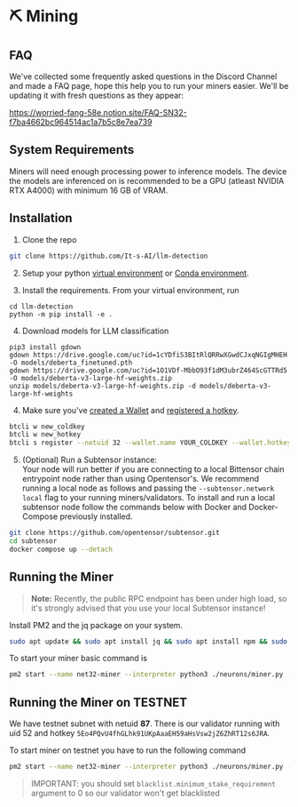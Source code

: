 # ⛏️ Mining 

## FAQ

We've collected some frequently asked questions in the Discord Channel and made a FAQ page, hope this help you to run your miners easier. We'll be updating it with fresh questions as they appear:
 
https://worried-fang-58e.notion.site/FAQ-SN32-f7ba4662bc964514ac1a7b5c8e7ea739

## System Requirements

Miners will need enough processing power to inference models. The device the models are inferenced on is recommended to be a GPU (atleast NVIDIA RTX A4000) with minimum 16 GB of VRAM.


## Installation

1. Clone the repo

```bash
git clone https://github.com/It-s-AI/llm-detection
```  

2. Setup your python [virtual environment](https://docs.python.org/3/library/venv.html) or [Conda environment](https://conda.io/projects/conda/en/latest/user-guide/tasks/manage-environments.html#creating-an-environment-with-commands).

3. Install the requirements. From your virtual environment, run
```shell
cd llm-detection
python -m pip install -e .
```

4. Download models for LLM classification
```commandline
pip3 install gdown
gdown https://drive.google.com/uc?id=1cYDfiS3BItRlQRRwXGwdCJxqNGIgMHEH -O models/deberta_finetuned.pth
gdown https://drive.google.com/uc?id=1O1VDf-MbbO93f1dM3ubrZ464ScGTTRd5 -O models/deberta-v3-large-hf-weights.zip
unzip models/deberta-v3-large-hf-weights.zip -d models/deberta-v3-large-hf-weights
```

4. Make sure you've [created a Wallet](https://docs.bittensor.com/getting-started/wallets) and [registered a hotkey](https://docs.bittensor.com/subnets/register-and-participate).

```bash
btcli w new_coldkey
btcli w new_hotkey
btcli s register --netuid 32 --wallet.name YOUR_COLDKEY --wallet.hotkey YOUR_HOTKEY
```

5. (Optional) Run a Subtensor instance:  
Your node will run better if you are connecting to a local Bittensor chain entrypoint node rather than using Opentensor's. 
We recommend running a local node as follows and passing the ```--subtensor.network local``` flag to your running miners/validators. 
To install and run a local subtensor node follow the commands below with Docker and Docker-Compose previously installed.
```bash
git clone https://github.com/opentensor/subtensor.git
cd subtensor
docker compose up --detach
```

## Running the Miner



> **Note:** Recently, the public RPC endpoint has been under high load, so it's strongly advised that you use your local Subtensor instance!


Install PM2 and the jq package on your system.
```bash
sudo apt update && sudo apt install jq && sudo apt install npm && sudo npm install pm2 -g && pm2 update
```

To start your miner basic command is

```bash
pm2 start --name net32-miner --interpreter python3 ./neurons/miner.py -- --wallet.name YOUR_COLDKEY --wallet.hotkey YOUR_HOTKEY --neuron.device cuda:0 --axon.port 70000
```

## Running the Miner on TESTNET

We have testnet subnet with netuid **87**. There is our validator running with uid 52 and hotkey `5Eo4PQvU4fhGLhk91UKpAaaEH59aHsVsw2jZ6ZhRT12s6JRA`.  

To start miner on testnet you have to run the following command

```bash
pm2 start --name net32-miner --interpreter python3 ./neurons/miner.py -- --wallet.name YOUR_COLDKEY --wallet.hotkey YOUR_HOTKEY --neuron.device cuda:0 --axon.port 70000 --subtensor.network test  --netuid 87 --blacklist.minimum_stake_requirement 0
```

> IMPORTANT: you should set `blacklist.minimum_stake_requirement` argument to 0 so our validator won't get blacklisted